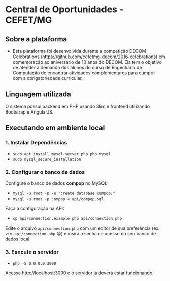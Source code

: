 # Central de Oportunidades - CEFET/MG
## Sobre a plataforma
- Esta plataforma foi desenvolvida durante a competição DECOM Celebrations (https://github.com/cefetmg-decom/2016-celebrations) em comemoração ao aniversário de 10 anos do DECOM. Ela tem o objetivo de atender a demanda dos alunos do curso de Engenharia de Computação de encontrar atividades complementares para cumprir com a obrigatoriedade curricular.

## Linguagem utilizada
O sistema possui backend em PHP usando Slim e frontend utilizando Bootstrap e AngularJS.

## Executando em ambiente local
### 1. Instalar Dependências
- `sudo apt install mysql-server php php-mysql`
- `sudo mysql_secure_installation`


### 2. Configurar o banco de dados
Configure o banco de dados **compop** no MySQL:
- `mysql -u root -p -e "create database compop;"`
- `mysql -u root -p compop < api/compop.sql`

Faça a configuração na API:
- `cp api/connection.example.php api/connection.php`

Edite o arquivo `api/connection.php` com um editor de sua preferência (ex: `vim api/connection.php` :grin:) e insira a senha de acesso do seu banco de dados local.


### 3. Execute o servidor
- `php -S 0.0.0.0:3000`

Acesse http://localhost:3000 e o servidor já deverá estar funcionando
